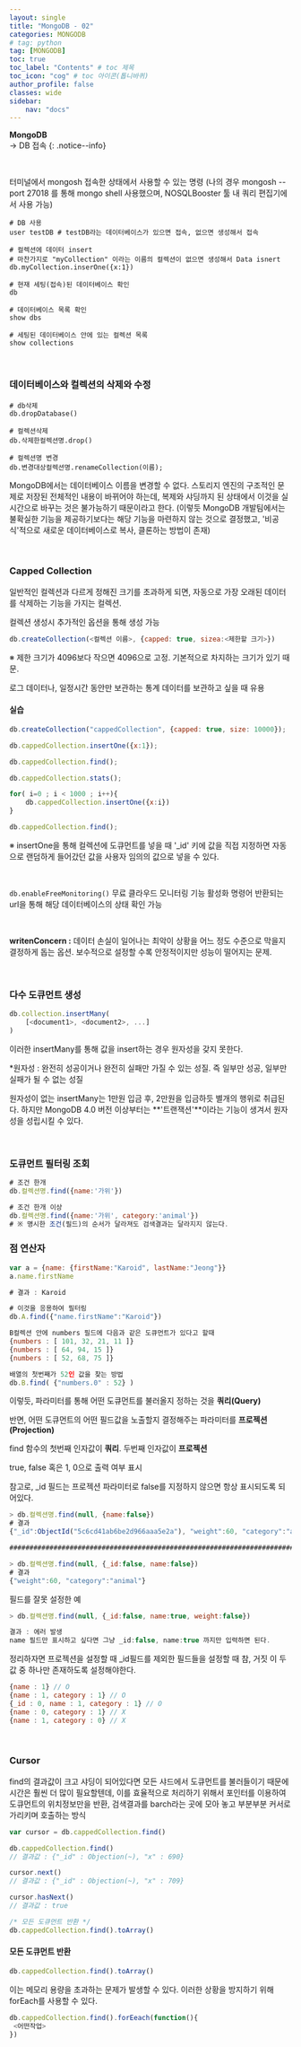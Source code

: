 ```yaml
---
layout: single
title: "MongoDB - 02"
categories: MONGODB
# tag: python
tag: [MONGODB]
toc: true
toc_label: "Contents" # toc 제목
toc_icon: "cog" # toc 아이콘(톱니바퀴)
author_profile: false
classes: wide
sidebar:
    nav: "docs"
---
```




**MongoDB** 
<br> → DB 접속
{: .notice--info}

<br>

터미널에서 mongosh 접속한 상태에서 사용할 수 있는 명령
(나의 경우 mongosh --port 27018 를 통해 mongo shell 사용했으며, NOSQLBooster 툴 내 쿼리 편집기에서 사용 가능)

```shell
# DB 사용
user testDB # testDB라는 데이터베이스가 있으면 접속, 없으면 생성해서 접속

# 컬렉션에 데이터 insert
# 마찬가지로 "myCollection" 이라는 이름의 컬렉션이 없으면 생성해서 Data isnert
db.myCollection.inserOne({x:1}) 

# 현재 세팅(접속)된 데이터베이스 확인
db

# 데이터베이스 목록 확인
show dbs

# 세팅된 데이터베이스 안에 있는 컬렉션 목록
show collections
```

<br>

### 데이터베이스와 컬렉션의 삭제와 수정

```shell
# db삭제
db.dropDatabase()

# 컬렉션삭제
db.삭제한컬렉션명.drop()

# 컬렉션명 변경
db.변경대상컬렉션명.renameCollection(이름);
```



MongoDB에서는 데이터베이스 이름을 변경할 수 없다. 스토리지 엔진의 구조적인 문제로 저장된 전체적인 내용이 바뀌어야 하는데, 복제와 샤딩까지 된 상태에서 이것을 실시간으로 바꾸는 것은 불가능하기 때문이라고 한다. (이렇듯 MongoDB 개발팀에서는 불확실한 기능을 제공하기보다는 해당 기능을 마련하지 않는 것으로 결정했고, '비공식'적으로 새로운 데이터베이스로 복사, 클론하는 방법이 존재)

<br>

### Capped Collection

일반적인 컬렉션과 다르게 정해진 크기를 초과하게 되면, 자동으로 가장 오래된 데이터를 삭제하는 기능을 가지는 컬렉션.

컬렉션 생성시 추가적인 옵션을 통해 생성 가능

```javascript
db.createCollection(<컬렉션 이름>, {capped: true, sizea:<제한할 크기>})
```

※ 제한 크기가 4096보다 작으면 4096으로 고정. 기본적으로 차지하는 크기가 있기 때문.

로그 데이터나, 일정시간 동안만 보관하는 통계 데이터를 보관하고 싶을 때 유용



#### 실습

````javascript
db.createCollection("cappedCollection", {capped: true, size: 10000});

db.cappedCollection.insertOne({x:1});

db.cappedCollection.find();

db.cappedCollection.stats();

for( i=0 ; i < 1000 ; i++){
    db.cappedCollection.insertOne({x:i})
}

db.cappedCollection.find();
````



※ insertOne을 통해 컬렉션에 도큐먼트를 넣을 때 '_id' 키에 값을 직접 지정하면 자동으로 랜덤하게 들어갔던 값을 사용자 임의의 값으로 넣을 수 있다.

<br>

`db.enableFreeMonitoring()` 무료 클라우드 모니터링 기능 활성화 명령어
반환되는 url을 통해 해당 데이터베이스의 상태 확인 가능

<br>

**writenConcern :** 데이터 손실이 일어나는 최악이 상황을 어느 정도 수준으로 막을지 결정하게 돕는 옵션. 보수적으로 설정할 수록 안정적이지만 성능이 떨어지는 문제.

<br>

### 다수 도큐먼트 생성

```javascript
db.collection.insertMany(
	[<document1>, <document2>, ...]
)
```

이러한 insertMany를 통해 값을 insert하는 경우 원자성을 갖지 못한다.

*원자성 : 완전히 성공이거나 완전히 실패만 가질 수 있는 성질.
즉 일부만 성공, 일부만 실패가 될 수 없는 성질 

원자성이 없는 insertMany는 1만원 입금 후, 2만원을 입금하듯 별개의 행위로 취급된다. 하지만 MongoDB 4.0 버전 이상부터는 **'트랜잭션'**이라는 기능이 생겨서 원자성을 성립시킬 수 있다.  

<br>

### 도큐먼트 필터링 조회

```javascript
# 조건 한개
db.컬렉션명.find({name:'가위'})

# 조건 한개 이상
db.컬렉션명.find({name:'가위', category:'animal'})
# ※ 명시한 조건(필드)의 순서가 달라져도 검색결과는 달라지지 않는다.
```



### 점 연산자

```javascript
var a = {name: {firstName:"Karoid", lastName:"Jeong"}}
a.name.firstName

# 결과 : Karoid

# 이것을 응용하여 필터링
db.A.find({"name.firstName":"Karoid"})
```



```javascript
B컬렉션 안에 numbers 필드에 다음과 같은 도큐먼트가 있다고 할때
{numbers : [ 101, 32, 21, 11 ]}
{numbers : [ 64, 94, 15 ]}
{numbers : [ 52, 68, 75 ]}

배열의 첫번째가 52인 값을 찾는 방법
db.B.find( {"numbers.0" : 52} )
```

이렇듯, 파라미터를 통해 어떤 도큐먼트를 불러올지 정하는 것을 **쿼리(Query)**

반면, 어떤 도큐먼트의 어떤 필드값을 노출할지 결정해주는 파라미터를 **프로젝션(Projection)**

find 함수의 첫번째 인자값이 **쿼리**. 두번째 인자값이 **프로젝션**

true, false 혹은 1, 0으로 출력 여부 표시

참고로, _id 필드는 프로젝션 파라미터로 false를 지정하지 않으면 항상 표시되도록 되어있다.

```javascript
> db.컬렉션명.find(null, {name:false})
# 결과
{"_id":ObjectId("5c6cd41ab6be2d966aaa5e2a"), "weight":60, "category":"animal"}

########################################################################

> db.컬렉션명.find(null, {_id:false, name:false})
# 결과
{"weight":60, "category":"animal"}
```

필드를 잘못 설정한 예

```javascript
> db.컬렉션명.find(null, {_id:false, name:true, weight:false})

결과 : 에러 발생
name 필드만 표시하고 싶다면 그냥 _id:false, name:true 까지만 입력하면 된다.
```

정리하자면 프로젝션을 설정할 때 _id필드를 제외한 필드들을 설정할 때 참, 거짓 이 두 값 중 하나만 존재하도록 설정해야한다.

```javascript
{name : 1} // O
{name : 1, category : 1} // O
{_id : 0, name : 1, category : 1} // O
{name : 0, category : 1} // X
{name : 1, category : 0} // X
```

<br>

### Cursor

find의 결과값이 크고 샤딩이 되어있다면 모든 샤드에서 도큐먼트를 불러들이기 때문에 시간은 훨씬 더 많이 필요할텐데, 이를 효율적으로 처리하기 위해서 포인터를 이용하여 도큐먼트의 위치정보만을 반환, 검색결과를 barch라는 곳에 모아 놓고 부분부분 커서로 가리키며 호출하는 방식

```javascript
var cursor = db.cappedCollection.find()

db.cappedCollection.find()
// 결과값 : {"_id" : Objection(~), "x" : 690}

cursor.next()
// 결과값 : {"_id" : Objection(~), "x" : 709}

cursor.hasNext()
// 결과값 : true

/* 모든 도큐먼트 반환 */
db.cappedCollection.find().toArray()
```

#### 모든 도큐먼트 반환

```javascript
db.cappedCollection.find().toArray()
```

이는 메모리 용량을 초과하는 문제가 발생할 수 있다. 이러한 상황을 방지하기 위해 forEach를 사용할 수 있다.

```javascript
db.cappedCollection.find().forEeach(function(){
 <어떤작업> 
})
```

